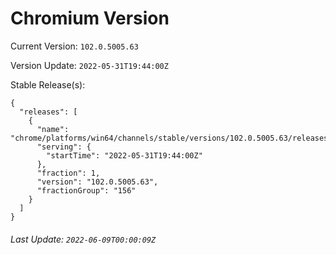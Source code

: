 # Chromium Version

Current Version: `102.0.5005.63`

Version Update: `2022-05-31T19:44:00Z`

Stable Release(s):
```
{
  "releases": [
    {
      "name": "chrome/platforms/win64/channels/stable/versions/102.0.5005.63/releases/1654026240",
      "serving": {
        "startTime": "2022-05-31T19:44:00Z"
      },
      "fraction": 1,
      "version": "102.0.5005.63",
      "fractionGroup": "156"
    }
  ]
}
```

###### Last Update: `2022-06-09T00:00:09Z`
